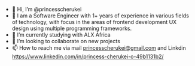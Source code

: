 - 👋 Hi, I’m @princesscherukei
- 👀 I am a Software Engineer with 1+ years of experience in various fields of technology, with focus in the areas of frontend development UX design using multiple programming frameworks.
- 🌱 I’m currently studying with ALX Africa
- 💞️ I’m looking to collaborate on new projects
- 📫 How to reach me via mail princesscherukei@gmail.com and Linkdin https://www.linkedin.com/in/princess-cherukei-o-49b1131b2/


